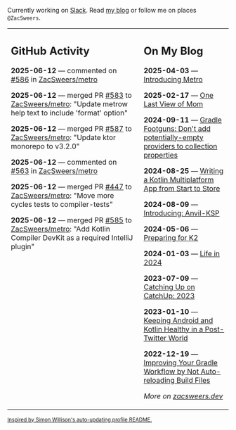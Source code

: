 Currently working on [Slack](https://slack.com/). Read [my blog](https://zacsweers.dev/) or follow me on places `@ZacSweers`.

<table><tr><td valign="top" width="60%">

## GitHub Activity
<!-- githubActivity starts -->
**2025-06-12** — commented on [#586](https://github.com/ZacSweers/metro/issues/586#issuecomment-2968925644) in [ZacSweers/metro](https://github.com/ZacSweers/metro)

**2025-06-12** — merged PR [#583](https://github.com/ZacSweers/metro/pull/583) to [ZacSweers/metro](https://github.com/ZacSweers/metro): "Update metrow help text to include 'format' option"

**2025-06-12** — merged PR [#587](https://github.com/ZacSweers/metro/pull/587) to [ZacSweers/metro](https://github.com/ZacSweers/metro): "Update ktor monorepo to v3.2.0"

**2025-06-12** — commented on [#563](https://github.com/ZacSweers/metro/pull/563#issuecomment-2968296977) in [ZacSweers/metro](https://github.com/ZacSweers/metro)

**2025-06-12** — merged PR [#447](https://github.com/ZacSweers/metro/pull/447) to [ZacSweers/metro](https://github.com/ZacSweers/metro): "Move more cycles tests to compiler-tests"

**2025-06-12** — merged PR [#585](https://github.com/ZacSweers/metro/pull/585) to [ZacSweers/metro](https://github.com/ZacSweers/metro): "Add Kotlin Compiler DevKit as a required IntelliJ plugin"
<!-- githubActivity ends -->
</td><td valign="top" width="40%">

## On My Blog
<!-- blog starts -->
**2025-04-03** — [Introducing Metro](https://www.zacsweers.dev/introducing-metro/)

**2025-02-17** — [One Last View of Mom](https://www.zacsweers.dev/one-last-view-of-mom/)

**2024-09-11** — [Gradle Footguns: Don't add potentially-empty providers to collection properties](https://www.zacsweers.dev/gradle-footgun-adding-empty-providers-to-collection-properties/)

**2024-08-25** — [Writing a Kotlin Multiplatform App from Start to Store](https://www.zacsweers.dev/writing-a-kotlin-multiplatform-app-from-start-to-store/)

**2024-08-09** — [Introducing: Anvil-KSP](https://www.zacsweers.dev/introducing-anvil-ksp/)

**2024-05-06** — [Preparing for K2](https://www.zacsweers.dev/preparing-for-k2/)

**2024-01-03** — [Life in 2024](https://www.zacsweers.dev/life-in-2024/)

**2023-07-09** — [Catching Up on CatchUp: 2023](https://www.zacsweers.dev/catching-up-on-catchup-2023/)

**2023-01-10** — [Keeping Android and Kotlin Healthy in a Post-Twitter World](https://www.zacsweers.dev/keeping-android-healthy/)

**2022-12-19** — [Improving Your Gradle Workflow by Not Auto-reloading Build Files](https://www.zacsweers.dev/improving-your-workflow-by-not-auto-reloading-build-files/)
<!-- blog ends -->
_More on [zacsweers.dev](https://zacsweers.dev/)_
</td></tr></table>

<sub><a href="https://simonwillison.net/2020/Jul/10/self-updating-profile-readme/">Inspired by Simon Willison's auto-updating profile README.</a></sub>